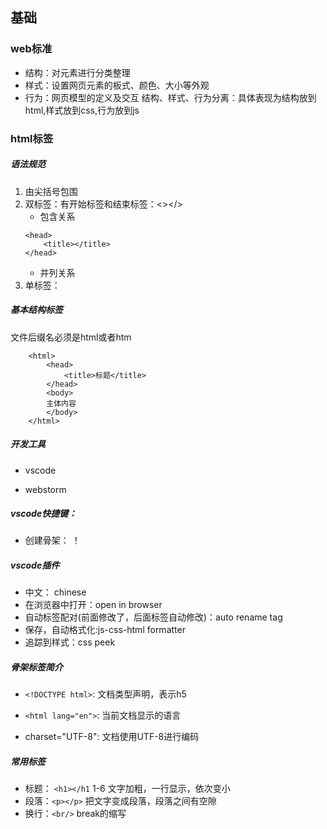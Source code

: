 ## 基础
### web标准
- 结构：对元素进行分类整理
- 样式：设置网页元素的板式、颜色、大小等外观
- 行为：网页模型的定义及交互
结构、样式、行为分离：具体表现为结构放到html,样式放到css,行为放到js
### html标签
##### 语法规范
1. 由尖括号包围
2. 双标签：有开始标签和结束标签：<></>
    - 包含关系
    ```
    <head>
        <title></title>
    </head>
    ```
    - 并列关系
    <head></head>
    <body></body>
3. 单标签：<br />
##### 基本结构标签

文件后缀名必须是html或者htm

```
    <html>
        <head>
            <title>标题</title>
        </head>
        <body>
        主体内容
        </body>
    </html>
```

##### 开发工具

- vscode

- webstorm

##### vscode快捷键： 
- 创建骨架： ！
  
##### vscode插件
- 中文： chinese
- 在浏览器中打开：open in browser
- 自动标签配对(前面修改了，后面标签自动修改)：auto rename tag
- 保存，自动格式化:js-css-html formatter
- 追踪到样式：css peek
##### 骨架标签简介
- `<!DOCTYPE html>`: 文档类型声明，表示h5

- `<html lang="en">`: 当前文档显示的语言

- charset="UTF-8": 文档使用UTF-8进行编码
##### 常用标签
- 标题： `<h1></h1`  1-6 文字加粗，一行显示，依次变小
- 段落：`<p></p>` 把文字变成段落，段落之间有空隙
- 换行：`<br/>` break的缩写